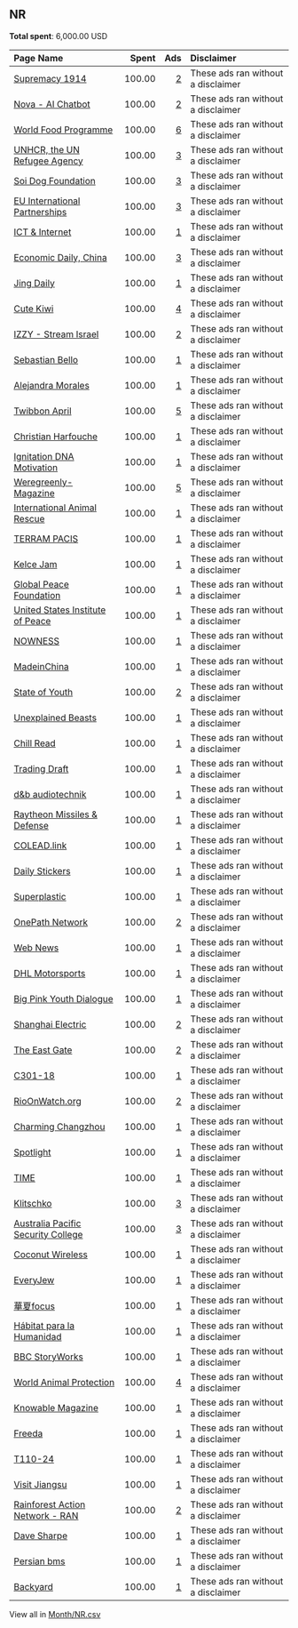 ## NR
**Total spent**: 6,000.00 USD

|Page Name|Spent|Ads|Disclaimer|
|:---|---:|---:|:---|
|[Supremacy 1914](https://www.facebook.com/200480966638039)|100.00|[2](https://www.facebook.com/ads/library/?active_status=all&ad_type=political_and_issue_ads&country=NR&view_all_page_id=200480966638039&search_type=page&media_type=all)|These ads ran without a disclaimer|
|[Nova - AI Chatbot](https://www.facebook.com/106348682400630)|100.00|[2](https://www.facebook.com/ads/library/?active_status=all&ad_type=political_and_issue_ads&country=NR&view_all_page_id=106348682400630&search_type=page&media_type=all)|These ads ran without a disclaimer|
|[World Food Programme](https://www.facebook.com/28312410177)|100.00|[6](https://www.facebook.com/ads/library/?active_status=all&ad_type=political_and_issue_ads&country=NR&view_all_page_id=28312410177&search_type=page&media_type=all)|These ads ran without a disclaimer|
|[UNHCR, the UN Refugee Agency](https://www.facebook.com/13204463437)|100.00|[3](https://www.facebook.com/ads/library/?active_status=all&ad_type=political_and_issue_ads&country=NR&view_all_page_id=13204463437&search_type=page&media_type=all)|These ads ran without a disclaimer|
|[Soi Dog Foundation](https://www.facebook.com/108625789179165)|100.00|[3](https://www.facebook.com/ads/library/?active_status=all&ad_type=political_and_issue_ads&country=NR&view_all_page_id=108625789179165&search_type=page&media_type=all)|These ads ran without a disclaimer|
|[EU International Partnerships](https://www.facebook.com/287842647957979)|100.00|[3](https://www.facebook.com/ads/library/?active_status=all&ad_type=political_and_issue_ads&country=NR&view_all_page_id=287842647957979&search_type=page&media_type=all)|These ads ran without a disclaimer|
|[ICT & Internet](https://www.facebook.com/110949418465229)|100.00|[1](https://www.facebook.com/ads/library/?active_status=all&ad_type=political_and_issue_ads&country=NR&view_all_page_id=110949418465229&search_type=page&media_type=all)|These ads ran without a disclaimer|
|[Economic Daily, China](https://www.facebook.com/112757083778788)|100.00|[3](https://www.facebook.com/ads/library/?active_status=all&ad_type=political_and_issue_ads&country=NR&view_all_page_id=112757083778788&search_type=page&media_type=all)|These ads ran without a disclaimer|
|[Jing Daily](https://www.facebook.com/315543515306)|100.00|[1](https://www.facebook.com/ads/library/?active_status=all&ad_type=political_and_issue_ads&country=NR&view_all_page_id=315543515306&search_type=page&media_type=all)|These ads ran without a disclaimer|
|[Cute Kiwi](https://www.facebook.com/110463704610731)|100.00|[4](https://www.facebook.com/ads/library/?active_status=all&ad_type=political_and_issue_ads&country=NR&view_all_page_id=110463704610731&search_type=page&media_type=all)|These ads ran without a disclaimer|
|[IZZY - Stream Israel](https://www.facebook.com/105962808801596)|100.00|[2](https://www.facebook.com/ads/library/?active_status=all&ad_type=political_and_issue_ads&country=NR&view_all_page_id=105962808801596&search_type=page&media_type=all)|These ads ran without a disclaimer|
|[Sebastian Bello](https://www.facebook.com/100490729492964)|100.00|[1](https://www.facebook.com/ads/library/?active_status=all&ad_type=political_and_issue_ads&country=NR&view_all_page_id=100490729492964&search_type=page&media_type=all)|These ads ran without a disclaimer|
|[Alejandra Morales](https://www.facebook.com/102257292713372)|100.00|[1](https://www.facebook.com/ads/library/?active_status=all&ad_type=political_and_issue_ads&country=NR&view_all_page_id=102257292713372&search_type=page&media_type=all)|These ads ran without a disclaimer|
|[Twibbon April](https://www.facebook.com/110980888642151)|100.00|[5](https://www.facebook.com/ads/library/?active_status=all&ad_type=political_and_issue_ads&country=NR&view_all_page_id=110980888642151&search_type=page&media_type=all)|These ads ran without a disclaimer|
|[Christian Harfouche](https://www.facebook.com/141271779363886)|100.00|[1](https://www.facebook.com/ads/library/?active_status=all&ad_type=political_and_issue_ads&country=NR&view_all_page_id=141271779363886&search_type=page&media_type=all)|These ads ran without a disclaimer|
|[Ignitation DNA Motivation](https://www.facebook.com/105958935270880)|100.00|[1](https://www.facebook.com/ads/library/?active_status=all&ad_type=political_and_issue_ads&country=NR&view_all_page_id=105958935270880&search_type=page&media_type=all)|These ads ran without a disclaimer|
|[Weregreenly- Magazine](https://www.facebook.com/100374392742057)|100.00|[5](https://www.facebook.com/ads/library/?active_status=all&ad_type=political_and_issue_ads&country=NR&view_all_page_id=100374392742057&search_type=page&media_type=all)|These ads ran without a disclaimer|
|[International Animal Rescue](https://www.facebook.com/8539814909)|100.00|[1](https://www.facebook.com/ads/library/?active_status=all&ad_type=political_and_issue_ads&country=NR&view_all_page_id=8539814909&search_type=page&media_type=all)|These ads ran without a disclaimer|
|[TERRAM PACIS](https://www.facebook.com/312898778847834)|100.00|[1](https://www.facebook.com/ads/library/?active_status=all&ad_type=political_and_issue_ads&country=NR&view_all_page_id=312898778847834&search_type=page&media_type=all)|These ads ran without a disclaimer|
|[Kelce Jam](https://www.facebook.com/116679401363112)|100.00|[1](https://www.facebook.com/ads/library/?active_status=all&ad_type=political_and_issue_ads&country=NR&view_all_page_id=116679401363112&search_type=page&media_type=all)|These ads ran without a disclaimer|
|[Global Peace Foundation](https://www.facebook.com/17973644177)|100.00|[1](https://www.facebook.com/ads/library/?active_status=all&ad_type=political_and_issue_ads&country=NR&view_all_page_id=17973644177&search_type=page&media_type=all)|These ads ran without a disclaimer|
|[United States Institute of Peace](https://www.facebook.com/75608370019)|100.00|[1](https://www.facebook.com/ads/library/?active_status=all&ad_type=political_and_issue_ads&country=NR&view_all_page_id=75608370019&search_type=page&media_type=all)|These ads ran without a disclaimer|
|[NOWNESS](https://www.facebook.com/200226622453)|100.00|[1](https://www.facebook.com/ads/library/?active_status=all&ad_type=political_and_issue_ads&country=NR&view_all_page_id=200226622453&search_type=page&media_type=all)|These ads ran without a disclaimer|
|[MadeinChina](https://www.facebook.com/102300279228311)|100.00|[1](https://www.facebook.com/ads/library/?active_status=all&ad_type=political_and_issue_ads&country=NR&view_all_page_id=102300279228311&search_type=page&media_type=all)|These ads ran without a disclaimer|
|[State of Youth](https://www.facebook.com/111622410196045)|100.00|[2](https://www.facebook.com/ads/library/?active_status=all&ad_type=political_and_issue_ads&country=NR&view_all_page_id=111622410196045&search_type=page&media_type=all)|These ads ran without a disclaimer|
|[Unexplained Beasts](https://www.facebook.com/114184975000819)|100.00|[1](https://www.facebook.com/ads/library/?active_status=all&ad_type=political_and_issue_ads&country=NR&view_all_page_id=114184975000819&search_type=page&media_type=all)|These ads ran without a disclaimer|
|[Chill Read](https://www.facebook.com/104571188687767)|100.00|[1](https://www.facebook.com/ads/library/?active_status=all&ad_type=political_and_issue_ads&country=NR&view_all_page_id=104571188687767&search_type=page&media_type=all)|These ads ran without a disclaimer|
|[Trading Draft](https://www.facebook.com/115007805938419)|100.00|[1](https://www.facebook.com/ads/library/?active_status=all&ad_type=political_and_issue_ads&country=NR&view_all_page_id=115007805938419&search_type=page&media_type=all)|These ads ran without a disclaimer|
|[d&b audiotechnik](https://www.facebook.com/548577435509026)|100.00|[1](https://www.facebook.com/ads/library/?active_status=all&ad_type=political_and_issue_ads&country=NR&view_all_page_id=548577435509026&search_type=page&media_type=all)|These ads ran without a disclaimer|
|[Raytheon Missiles & Defense](https://www.facebook.com/722256984867966)|100.00|[1](https://www.facebook.com/ads/library/?active_status=all&ad_type=political_and_issue_ads&country=NR&view_all_page_id=722256984867966&search_type=page&media_type=all)|These ads ran without a disclaimer|
|[COLEAD.link](https://www.facebook.com/438651852841000)|100.00|[1](https://www.facebook.com/ads/library/?active_status=all&ad_type=political_and_issue_ads&country=NR&view_all_page_id=438651852841000&search_type=page&media_type=all)|These ads ran without a disclaimer|
|[Daily Stickers](https://www.facebook.com/2418643321715898)|100.00|[1](https://www.facebook.com/ads/library/?active_status=all&ad_type=political_and_issue_ads&country=NR&view_all_page_id=2418643321715898&search_type=page&media_type=all)|These ads ran without a disclaimer|
|[Superplastic](https://www.facebook.com/154680184946903)|100.00|[1](https://www.facebook.com/ads/library/?active_status=all&ad_type=political_and_issue_ads&country=NR&view_all_page_id=154680184946903&search_type=page&media_type=all)|These ads ran without a disclaimer|
|[OnePath Network](https://www.facebook.com/771462172882741)|100.00|[2](https://www.facebook.com/ads/library/?active_status=all&ad_type=political_and_issue_ads&country=NR&view_all_page_id=771462172882741&search_type=page&media_type=all)|These ads ran without a disclaimer|
|[Web News](https://www.facebook.com/101289218907718)|100.00|[1](https://www.facebook.com/ads/library/?active_status=all&ad_type=political_and_issue_ads&country=NR&view_all_page_id=101289218907718&search_type=page&media_type=all)|These ads ran without a disclaimer|
|[DHL Motorsports](https://www.facebook.com/121350964566751)|100.00|[1](https://www.facebook.com/ads/library/?active_status=all&ad_type=political_and_issue_ads&country=NR&view_all_page_id=121350964566751&search_type=page&media_type=all)|These ads ran without a disclaimer|
|[Big Pink Youth Dialogue](https://www.facebook.com/117039841320523)|100.00|[1](https://www.facebook.com/ads/library/?active_status=all&ad_type=political_and_issue_ads&country=NR&view_all_page_id=117039841320523&search_type=page&media_type=all)|These ads ran without a disclaimer|
|[Shanghai Electric](https://www.facebook.com/102415047928145)|100.00|[2](https://www.facebook.com/ads/library/?active_status=all&ad_type=political_and_issue_ads&country=NR&view_all_page_id=102415047928145&search_type=page&media_type=all)|These ads ran without a disclaimer|
|[The East Gate](https://www.facebook.com/343786409509707)|100.00|[2](https://www.facebook.com/ads/library/?active_status=all&ad_type=political_and_issue_ads&country=NR&view_all_page_id=343786409509707&search_type=page&media_type=all)|These ads ran without a disclaimer|
|[C301-18](https://www.facebook.com/100966486285059)|100.00|[1](https://www.facebook.com/ads/library/?active_status=all&ad_type=political_and_issue_ads&country=NR&view_all_page_id=100966486285059&search_type=page&media_type=all)|These ads ran without a disclaimer|
|[RioOnWatch.org](https://www.facebook.com/133945616646913)|100.00|[2](https://www.facebook.com/ads/library/?active_status=all&ad_type=political_and_issue_ads&country=NR&view_all_page_id=133945616646913&search_type=page&media_type=all)|These ads ran without a disclaimer|
|[Charming Changzhou](https://www.facebook.com/101054365776547)|100.00|[1](https://www.facebook.com/ads/library/?active_status=all&ad_type=political_and_issue_ads&country=NR&view_all_page_id=101054365776547&search_type=page&media_type=all)|These ads ran without a disclaimer|
|[Spotlight](https://www.facebook.com/1102199946478493)|100.00|[1](https://www.facebook.com/ads/library/?active_status=all&ad_type=political_and_issue_ads&country=NR&view_all_page_id=1102199946478493&search_type=page&media_type=all)|These ads ran without a disclaimer|
|[TIME](https://www.facebook.com/10606591490)|100.00|[1](https://www.facebook.com/ads/library/?active_status=all&ad_type=political_and_issue_ads&country=NR&view_all_page_id=10606591490&search_type=page&media_type=all)|These ads ran without a disclaimer|
|[Klitschko](https://www.facebook.com/285530825204)|100.00|[3](https://www.facebook.com/ads/library/?active_status=all&ad_type=political_and_issue_ads&country=NR&view_all_page_id=285530825204&search_type=page&media_type=all)|These ads ran without a disclaimer|
|[Australia Pacific Security College](https://www.facebook.com/110801873957389)|100.00|[3](https://www.facebook.com/ads/library/?active_status=all&ad_type=political_and_issue_ads&country=NR&view_all_page_id=110801873957389&search_type=page&media_type=all)|These ads ran without a disclaimer|
|[Coconut Wireless](https://www.facebook.com/202655389892988)|100.00|[1](https://www.facebook.com/ads/library/?active_status=all&ad_type=political_and_issue_ads&country=NR&view_all_page_id=202655389892988&search_type=page&media_type=all)|These ads ran without a disclaimer|
|[EveryJew](https://www.facebook.com/669307523469574)|100.00|[1](https://www.facebook.com/ads/library/?active_status=all&ad_type=political_and_issue_ads&country=NR&view_all_page_id=669307523469574&search_type=page&media_type=all)|These ads ran without a disclaimer|
|[華夏focus](https://www.facebook.com/103659765532260)|100.00|[1](https://www.facebook.com/ads/library/?active_status=all&ad_type=political_and_issue_ads&country=NR&view_all_page_id=103659765532260&search_type=page&media_type=all)|These ads ran without a disclaimer|
|[Hábitat para la Humanidad](https://www.facebook.com/94199711897)|100.00|[1](https://www.facebook.com/ads/library/?active_status=all&ad_type=political_and_issue_ads&country=NR&view_all_page_id=94199711897&search_type=page&media_type=all)|These ads ran without a disclaimer|
|[BBC StoryWorks](https://www.facebook.com/1834313933459789)|100.00|[1](https://www.facebook.com/ads/library/?active_status=all&ad_type=political_and_issue_ads&country=NR&view_all_page_id=1834313933459789&search_type=page&media_type=all)|These ads ran without a disclaimer|
|[World Animal Protection](https://www.facebook.com/19740928752)|100.00|[4](https://www.facebook.com/ads/library/?active_status=all&ad_type=political_and_issue_ads&country=NR&view_all_page_id=19740928752&search_type=page&media_type=all)|These ads ran without a disclaimer|
|[Knowable Magazine](https://www.facebook.com/1642929092406128)|100.00|[1](https://www.facebook.com/ads/library/?active_status=all&ad_type=political_and_issue_ads&country=NR&view_all_page_id=1642929092406128&search_type=page&media_type=all)|These ads ran without a disclaimer|
|[Freeda](https://www.facebook.com/1673669186277733)|100.00|[1](https://www.facebook.com/ads/library/?active_status=all&ad_type=political_and_issue_ads&country=NR&view_all_page_id=1673669186277733&search_type=page&media_type=all)|These ads ran without a disclaimer|
|[T110-24](https://www.facebook.com/114793458167821)|100.00|[1](https://www.facebook.com/ads/library/?active_status=all&ad_type=political_and_issue_ads&country=NR&view_all_page_id=114793458167821&search_type=page&media_type=all)|These ads ran without a disclaimer|
|[Visit Jiangsu](https://www.facebook.com/983135718420987)|100.00|[1](https://www.facebook.com/ads/library/?active_status=all&ad_type=political_and_issue_ads&country=NR&view_all_page_id=983135718420987&search_type=page&media_type=all)|These ads ran without a disclaimer|
|[Rainforest Action Network - RAN](https://www.facebook.com/8002590959)|100.00|[2](https://www.facebook.com/ads/library/?active_status=all&ad_type=political_and_issue_ads&country=NR&view_all_page_id=8002590959&search_type=page&media_type=all)|These ads ran without a disclaimer|
|[Dave Sharpe](https://www.facebook.com/101138836304674)|100.00|[1](https://www.facebook.com/ads/library/?active_status=all&ad_type=political_and_issue_ads&country=NR&view_all_page_id=101138836304674&search_type=page&media_type=all)|These ads ran without a disclaimer|
|[Persian bms](https://www.facebook.com/102998939765184)|100.00|[1](https://www.facebook.com/ads/library/?active_status=all&ad_type=political_and_issue_ads&country=NR&view_all_page_id=102998939765184&search_type=page&media_type=all)|These ads ran without a disclaimer|
|[Backyard](https://www.facebook.com/109104014301420)|100.00|[1](https://www.facebook.com/ads/library/?active_status=all&ad_type=political_and_issue_ads&country=NR&view_all_page_id=109104014301420&search_type=page&media_type=all)|These ads ran without a disclaimer|

View all in [Month/NR.csv](../../MetaData/Month/NR.csv)
